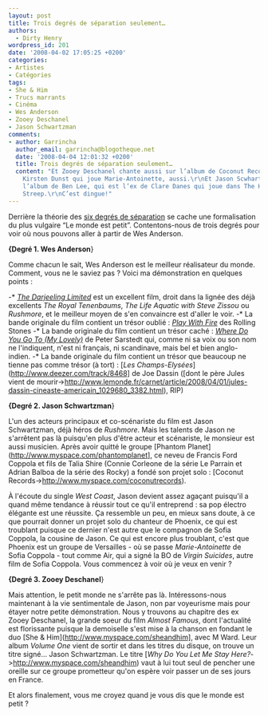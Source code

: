 ```yaml
---
layout: post
title: Trois degrés de séparation seulement…
authors:
  - Dirty Henry
wordpress_id: 201
date: '2008-04-02 17:05:25 +0200'
categories:
- Artistes
- Catégories
tags:
- She & Him
- Trucs marrants
- Cinéma
- Wes Anderson
- Zooey Deschanel
- Jason Schwartzman
comments:
- author: Garrincha
  author_email: garrincha@blogotheque.net
  date: '2008-04-04 12:01:32 +0200'
  title: Trois degrés de séparation seulement…
  content: "Et Zooey Deschanel chante aussi sur l’album de Coconut Records.\r\nEt
    Kirsten Dunst qui joue Marie-Antoinette, aussi.\r\nEt Jason Scwhartzman joue sur
    l’album de Ben Lee, qui est l’ex de Clare Danes qui joue dans The Hours avec Meryl
    Streep.\r\nC’est dingue!"
---
```

Derrière la théorie des [six degrés de séparation](http://en.wikipedia.org/wiki/Six_degrees_of_separation) se cache une formalisation du plus vulgaire “Le monde est petit”. Contentons-nous de trois degrés pour voir où nous pouvons aller à partir de Wes Anderson.

__{Degré 1. Wes Anderson__}

Comme chacun le sait, Wes Anderson est le meilleur réalisateur du monde. Comment, vous ne le saviez pas ? Voici ma démonstration en quelques points :

-* [*The Darjeeling Limited*](http://www.allocine.fr/film/fichefilm_gen_cfilm=115736.html) est un excellent film, droit dans la lignée des déjà excellents *The Royal Tenenbaums*, *The Life Aquatic with Steve Zissou* ou *Rushmore*, et le meilleur moyen de s'en convaincre est d'aller le voir.
-* La bande originale du film contient un trésor oublié : [*Play With Fire*](http://www.deezer.com/track/83132) des Rolling Stones
-* La bande originale du film contient un trésor caché : [*Where Do You Go To (My Lovely)*](http://www.deezer.com/track/102715) de Peter Sarstedt qui, comme ni sa voix ou son nom ne l'indiquent, n'est ni français, ni scandinave, mais bel et bien anglo-indien.
-* La bande originale du film contient un trésor que beaucoup ne tienne pas comme trésor (à tort) : [*Les Champs-Elysées*](http://www.deezer.com/track/8468] de Joe Dassin ([dont le père Jules vient de mourir->http://www.lemonde.fr/carnet/article/2008/04/01/jules-dassin-cineaste-americain_1029680_3382.html), RIP)

<img317>

__{Degré 2. Jason Schwartzman__}

L'un des acteurs principaux et co-scénariste du film est Jason Schwartzman, déjà héros de *Rushmore*. Mais les talents de Jason ne s'arrêtent pas là puisqu'en plus d'être acteur et scénariste, le monsieur est aussi musicien. Après avoir quitté le groupe [Phantom Planet](http://www.myspace.com/phantomplanet], ce neveu de Francis Ford Coppola et fils de Talia Shire (Connie Corleone de la série Le Parrain et Adrian Balboa de la série des Rocky) a fondé son projet solo : [Coconut Records->http://www.myspace.com/coconutrecords). 

À l'écoute du single *West Coast*, Jason devient assez agaçant puisqu'il a quand même tendance à réussir tout ce qu'il entreprend : sa pop électro élégante est une réussite. Ça ressemble un peu, en mieux sans doute, à ce que pourrait donner un projet solo du chanteur de Phoenix, ce qui est troublant puisque ce dernier n'est autre que le compagnon de Sofia Coppola, la cousine de Jason. Ce qui est encore plus troublant, c'est que Phoenix est un groupe de Versailles - où se passe *Marie-Antoinette* de Sofia Coppola - tout comme Air, qui a signé la BO de *Virgin Suicides*, autre film de Sofia Coppola. Vous commencez à voir où je veux en venir ?

<img318>

__{Degré 3. Zooey Deschanel__}

Mais attention, le petit monde ne s'arrête pas là. Intéressons-nous maintenant à la vie sentimentale de Jason, non par voyeurisme mais pour étayer notre petite démonstration. Nous y trouvons au chapitre des ex Zooey Deschanel, la grande soeur du film *Almost Famous*, dont l'actualité est florissante puisque la demoiselle s'est mise à la chanson en fondant le duo [She & Him](http://www.myspace.com/sheandhim], avec M Ward. Leur album *Volume One* vient de sortir et dans les titres du disque, on trouve un titre signé… Jason Schwartzman. Le titre [*Why Do You Let Me Stay Here?*->http://www.myspace.com/sheandhim) vaut à lui tout seul de pencher une oreille sur ce groupe prometteur qu'on espère voir passer un de ses jours en France.

Et alors finalement, vous me croyez quand je vous dis que le monde est petit ?
